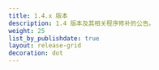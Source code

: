 ```yaml
---
title: 1.4.x 版本
description: 1.4 版本及其相关程序修补的公告。
weight: 25
list_by_publishdate: true
layout: release-grid
decoration: dot
---
```

